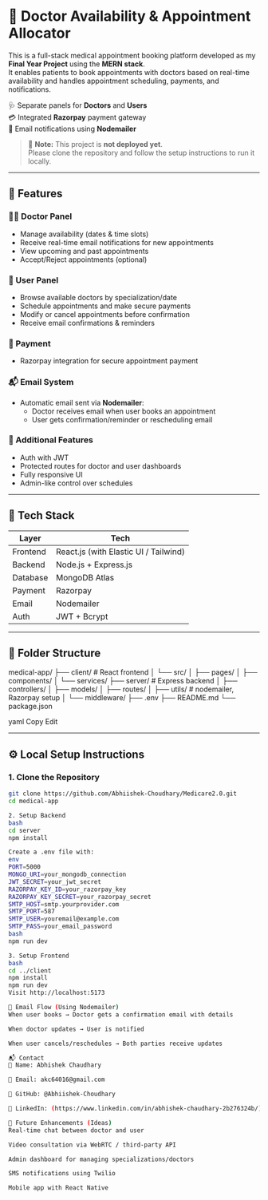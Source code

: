 # 🏥 Doctor Availability & Appointment Allocator

This is a full-stack medical appointment booking platform developed as my **Final Year Project** using the **MERN stack**.  
It enables patients to book appointments with doctors based on real-time availability and handles appointment scheduling, payments, and notifications.

🩺 Separate panels for **Doctors** and **Users**  
💳 Integrated **Razorpay** payment gateway  
📧 Email notifications using **Nodemailer**

> 🚧 **Note:** This project is **not deployed yet**.  
> Please clone the repository and follow the setup instructions to run it locally.

---

## 📌 Features

### 👨‍⚕️ Doctor Panel
- Manage availability (dates & time slots)
- Receive real-time email notifications for new appointments
- View upcoming and past appointments
- Accept/Reject appointments (optional)

### 👤 User Panel
- Browse available doctors by specialization/date
- Schedule appointments and make secure payments
- Modify or cancel appointments before confirmation
- Receive email confirmations & reminders

### 💸 Payment
- Razorpay integration for secure appointment payment

### 📬 Email System
- Automatic email sent via **Nodemailer**:
  - Doctor receives email when user books an appointment
  - User gets confirmation/reminder or rescheduling email

### 🧠 Additional Features
- Auth with JWT
- Protected routes for doctor and user dashboards
- Fully responsive UI
- Admin-like control over schedules

---

## 🧰 Tech Stack

| Layer        | Tech                                      |
|--------------|-------------------------------------------|
| Frontend     | React.js (with Elastic UI / Tailwind)     |
| Backend      | Node.js + Express.js                      |
| Database     | MongoDB Atlas                             |
| Payment      | Razorpay                                  |
| Email        | Nodemailer                                |
| Auth         | JWT + Bcrypt                              |

---

## 📂 Folder Structure

medical-app/
├── client/ # React frontend
│ └── src/
│ ├── pages/
│ ├── components/
│ └── services/
├── server/ # Express backend
│ ├── controllers/
│ ├── models/
│ ├── routes/
│ ├── utils/ # nodemailer, Razorpay setup
│ └── middleware/
├── .env
├── README.md
└── package.json

yaml
Copy
Edit

---

## ⚙️ Local Setup Instructions

### 1. Clone the Repository

```bash
git clone https://github.com/Abhiishek-Choudhary/Medicare2.0.git
cd medical-app

2. Setup Backend
bash
cd server
npm install

Create a .env file with:
env
PORT=5000
MONGO_URI=your_mongodb_connection
JWT_SECRET=your_jwt_secret
RAZORPAY_KEY_ID=your_razorpay_key
RAZORPAY_KEY_SECRET=your_razorpay_secret
SMTP_HOST=smtp.yourprovider.com
SMTP_PORT=587
SMTP_USER=youremail@example.com
SMTP_PASS=your_email_password
bash
npm run dev

3. Setup Frontend
bash
cd ../client
npm install
npm run dev
Visit http://localhost:5173

📧 Email Flow (Using Nodemailer)
When user books → Doctor gets a confirmation email with details

When doctor updates → User is notified

When user cancels/reschedules → Both parties receive updates

📬 Contact
👤 Name: Abhishek Chaudhary

📧 Email: akc64016@gmail.com

🐙 GitHub: @Abhiishek-Choudhary

🔗 LinkedIn: (https://www.linkedin.com/in/abhishek-chaudhary-2b276324b/)

🧪 Future Enhancements (Ideas)
Real-time chat between doctor and user

Video consultation via WebRTC / third-party API

Admin dashboard for managing specializations/doctors

SMS notifications using Twilio

Mobile app with React Native
